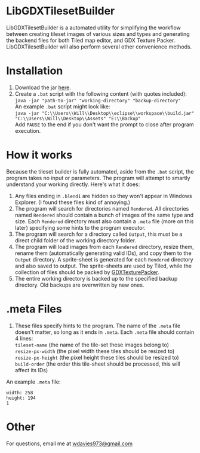 # LibGDXTilesetBuilder

LibGDXTilesetBuilder is a automated utility for simplifying the workflow between creating tileset images of various sizes and types
and generating the backend files for both Tiled map editor, and GDX Texture Packer. LibGDXTilesetBuilder will also perform several 
other convenience methods.

# Installation
1) Download the jar [here](https://github.com/wdavies973/LibGDXTilesetBuilder/releases/download/1.0/build.jar).
2) Create a `.bat` script with the following content (with quotes included):  
`java -jar "path-to-jar" "working-directory" "backup-directory"`  
An example `.bat` script might look like:  
`java -jar "C:\\Users\\Will\\Desktop\\eclipse\\workspace\\build.jar" "C:\\Users\\Will\\Desktop\\Assets" "E:\\Backup"`  
Add `PAUSE` to the end if you don't want the prompt to close after program execution.

# How it works
Because the tileset builder is fully automated, aside from the `.bat` script, the program takes no input or parameters. 
The program will attempt to smartly understand your working directly. Here's what it does:

1) Any files ending in `.blend1` are hidden so they won't appear in Windows Explorer. (I found these files kind of annoying.)
2) The program will search for directories named `Rendered`. All directories named `Rendered` should contain a bunch of images of the same type
and size. Each `Rendered` directory must also contain a `.meta` file (more on this later) specifying some hints to the program executor.
3) The program will search for a directory called `Output`, this must be a direct child folder of the working directory folder. 
4) The program will load images from each `Rendered` directory, resize them, rename them (automatically generating valid IDs), and
 copy them to the `Output` directory. A sprite-sheet is generated for each `Rendered` directory and also saved to output. The sprite-sheets
 are used by Tiled, while the collection of files should be packed by [GDXTexturePacker](https://github.com/crashinvaders/gdx-texture-packer-gui).
5) The entire working directory is backed up to the specified backup directory. Old backups are overwritten by new ones.
 
 # .meta Files
 1) These files specify hints to the program. The name of the `.meta` file doesn't matter, so long as it ends in `.meta`. Each `.meta` file should
  contain 4 lines:  
  `tileset-name`  (the name of the tile-set these images belong to)  
  `resize-px-width` (the pixel width these tiles should be resized to)  
  `resize-px-height` (the pixel height these tiles should be resized to)  
  `build-order` (the order this tile-sheet should be processed, this will affect its IDs)  
  
  An example `.meta` file:  
  ```terrain  
  width: 258  
  height: 194  
  1
  ```
  
# Other
For questions, email me at wdavies973@gmail.com 
  
